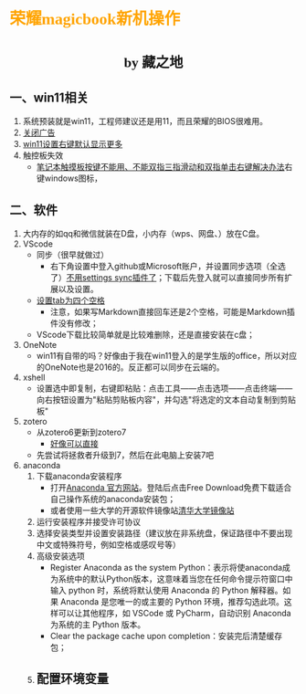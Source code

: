 # <font face="仿宋" color=orange>荣耀magicbook新机操作</font>
#  <center><font face="楷体" size=5>by 藏之地</font></center>
## 一、win11相关
1. 系统预装就是win11，工程师建议还是用11，而且荣耀的BIOS很难用。
2. [关闭广告](https://www.bilibili.com/video/BV1NsiyYwEwu/?spm_id_from=333.337.search-card.all.click&vd_source=2523c7055f0985a7f47ca59739b6b086)
3. [win11设置右键默认显示更多](https://www.cnblogs.com/yjung/p/18205317)
4. 触控板失效
    - [笔记本触摸板按键不能用、不能双指三指滑动和双指单击右键解决办法]()右键windows图标，
## 二、软件
1. 大内存的如qq和微信就装在D盘，小内存（wps、网盘、）放在C盘。
2. VScode
    - 同步（很早就做过）
        - 右下角设置中登入github或Microsoft账户，并设置同步选项（全选了）[不用settings sync插件了](https://mp.weixin.qq.com/s/6wNNElCLbUL0mRdxz3HuLw)；下载后先登入就可以直接同步所有扩展以及设置。
    - [设置tab为四个空格](https://mp.weixin.qq.com/s/_wP3C5_mb8mJsnt4aEqcpQ)
        - 注意，如果写Markdown直接回车还是2个空格，可能是Markdown插件没有修改；
    - VScode下载比较简单就是比较难删除，还是直接安装在c盘；
3. OneNote
    - win11有自带的吗？好像由于我在win11登入的是学生版的office，所以对应的OneNote也是2016的。反正都可以同步在云端的。
4. xshell
    - 设置选中即复制，右键即粘贴：点击工具——点击选项——点击终端——向右按钮设置为"粘贴剪贴板内容"，并勾选"将选定的文本自动复制到剪贴板"
5. zotero
    - 从zotero6更新到zotero7
        - [好像可以直接](https://blog.csdn.net/weixin_46091817/article/details/143857282/)
    - 先尝试将拯救者升级到7，然后在此电脑上安装7吧
6. anaconda
    1. 下载anaconda安装程序
        - 打开[Anaconda 官方网站](https://www.anaconda.com/download)。登陆后点击Free Download免费下载适合自己操作系统的anaconda安装包；
        - 或者使用一些大学的开源软件镜像站[清华大学镜像站](https://repo.anaconda.com/archive/)
    2. 运行安装程序并接受许可协议
    3. 选择安装类型并设置安装路径（建议放在非系统盘，保证路径中不要出现中文或特殊符号，例如空格或感叹号等）
    4. 高级安装选项
        - Register Anaconda as the system Python：表示将使anaconda成为系统中的默认Python版本，这意味着当您在任何命令提示符窗口中输入 python 时，系统将默认使用 Anaconda 的 Python 解释器。如果 Anaconda 是您唯一的或主要的 Python 环境，推荐勾选此项。这样可以让其他程序，如 VSCode 或 PyCharm，自动识别 Anaconda 为系统的主 Python 版本。
        - Clear the package cache upon completion：安装完后清楚缓存包；
    5. 配置环境变量
        -   
